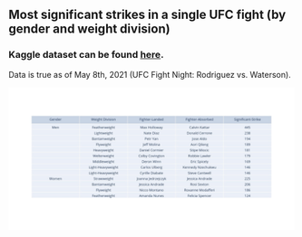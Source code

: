 ## Most significant strikes in a single UFC fight (by gender and weight division)

### Kaggle dataset can be found [here](https://www.kaggle.com/bloodprashure/ufc-p4p-1-dataset).

Data is true as of May 8th, 2021 (UFC Fight Night: Rodriguez vs. Waterson).

![Table](table.jpeg)
